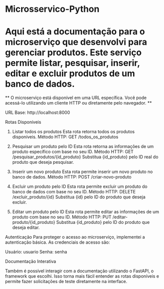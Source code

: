 # Microsservico-Python

# Aqui está a documentação para o microserviço que desenvolvi para gerenciar produtos. Este serviço permite listar, pesquisar, inserir, editar e excluir produtos de um banco de dados.

** O microserviço está disponível em uma URL específica. Você pode acessá-lo utilizando um cliente HTTP ou diretamente pelo navegador. **

URL Base:
http://localhost:8000

Rotas Disponíveis

1. Listar todos os produtos
Esta rota retorna todos os produtos disponíveis.
Método HTTP: GET /todos_os_produtos

2. Pesquisar um produto pelo ID
Esta rota retorna as informações de um produto específico com base no seu ID.
Método HTTP: GET /pesquisar_produtos/{id_produto}
Substitua {id_produto} pelo ID real do produto que deseja pesquisar.

3. Inserir um novo produto
Esta rota permite inserir um novo produto no banco de dados.
Método HTTP: POST /criar-novo-produto

4. Excluir um produto pelo ID
Esta rota permite excluir um produto do banco de dados com base no seu ID.
Método HTTP: DELETE /excluir_produto/{id}
Substitua {id} pelo ID do produto que deseja excluir.

5. Editar um produto pelo ID
Esta rota permite editar as informações de um produto com base no seu ID.
Método HTTP: PUT /editar-produto/{id_produto}
Substitua {id_produto} pelo ID do produto que deseja editar.

Autenticação
Para proteger o acesso ao microserviço, implementei a autenticação básica. As credenciais de acesso são:

Usuário: usuario
Senha: senha

Documentação Interativa

Também é possível interagir com a documentação utilizando o FastAPI, o framework que escolhi. Isso torna mais fácil entender as rotas disponíveis e permite fazer solicitações de teste diretamente na interface.
